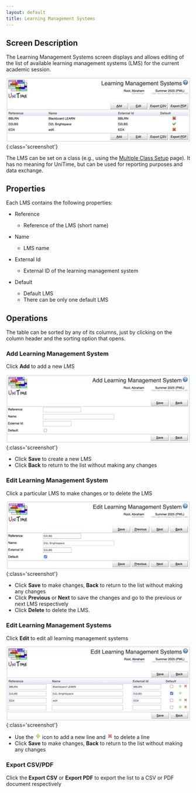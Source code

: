 ```yaml
---
layout: default
title: Learning Management Systems
---
```

## Screen Description

The Learning Management Systems screen displays and allows editing of the list of available learning management systems (LMS) for the current academic session.

![Learning Management Systems](images/learning-management-systems-1.png){:class='screenshot'}

The LMS can be set on a class (e.g., using the [Multiple Class Setup](multiple-class-setup) page). It has no meaning for UniTime, but can be used for reporting purposes and data exchange.

## Properties

Each LMS contains the following properties:

* Reference
	* Reference of the LMS (short name)

* Name
	* LMS name

* External Id
	* External ID of the learning management system

* Default
    * Default LMS
    * There can be only one default LMS

## Operations

The table can be sorted by any of its columns, just by clicking on the column header and the sorting option that opens.

### Add Learning Management System
Click **Add** to add a new LMS

![Learning Management Systems](images/learning-management-systems-2.png){:class='screenshot'}

* Click **Save** to create a new LMS
* Click **Back** to return to the list without making any changes

### Edit Learning Management System
Click a particular LMS to make changes or to delete the LMS

![Learning Management Systems](images/learning-management-systems-3.png){:class='screenshot'}

* Click **Save** to make changes, **Back** to return to the list without making any changes
* Click **Previous** or **Next** to save the changes and go to the previous or next LMS respectively
* Click **Delete** to delete the LMS.

### Edit Learning Management Systems
Click **Edit** to edit all learning management systems

![Learning Management Systems](images/learning-management-systems-4.png){:class='screenshot'}

* Use the ![Add](images/icon-add.png) icon to add a new line and ![Delete](images/icon-delete.png) to delete a line
* Click **Save** to make changes, **Back** to return to the list without making any changes

### Export CSV/PDF
Click the **Export CSV** or **Export PDF** to export the list to a CSV or PDF document respectively